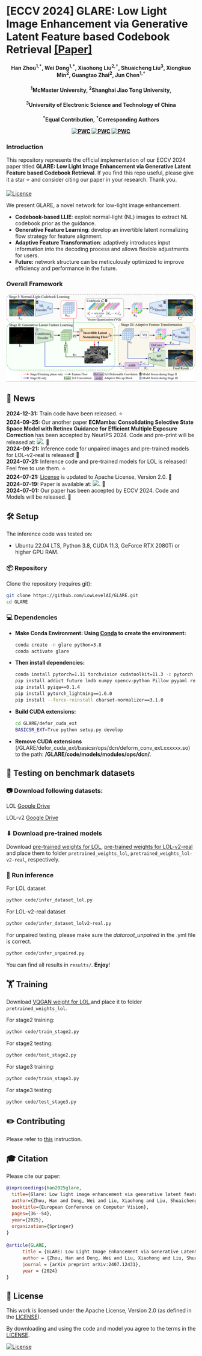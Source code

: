 #  [ECCV 2024] GLARE: Low Light Image Enhancement via Generative Latent Feature based Codebook Retrieval [[Paper]](https://arxiv.org/pdf/2407.12431)

<h4 align="center">Han Zhou<sup>1,*</sup>, Wei Dong<sup>1,*</sup>, Xiaohong Liu<sup>2,&dagger;</sup>, Shuaicheng Liu<sup>3</sup>, Xiongkuo Min<sup>2</sup>, Guangtao Zhai<sup>2</sup>, Jun Chen<sup>1,&dagger;</sup></center>
<h4 align="center"><sup>1</sup>McMaster University, <sup>2</sup>Shanghai Jiao Tong University, 
<h4 align="center"><sup>3</sup>University of Electronic Science and Technology of China</center></center>
<h4 align="center"><sup>*</sup>Equal Contribution, <sup>&dagger;</sup>Corresponding Authors</center></center>


	
[![PWC](https://img.shields.io/endpoint.svg?url=https://paperswithcode.com/badge/glare-low-light-image-enhancement-via/low-light-image-enhancement-on-lolv2)](https://paperswithcode.com/sota/low-light-image-enhancement-on-lolv2?p=glare-low-light-image-enhancement-via)
[![PWC](https://img.shields.io/endpoint.svg?url=https://paperswithcode.com/badge/glare-low-light-image-enhancement-via/low-light-image-enhancement-on-lolv2-1)](https://paperswithcode.com/sota/low-light-image-enhancement-on-lolv2-1?p=glare-low-light-image-enhancement-via)
[![PWC](https://img.shields.io/endpoint.svg?url=https://paperswithcode.com/badge/glare-low-light-image-enhancement-via/low-light-image-enhancement-on-lol)](https://paperswithcode.com/sota/low-light-image-enhancement-on-lol?p=glare-low-light-image-enhancement-via)




### Introduction
This repository represents the official implementation of our ECCV 2024 paper titled **GLARE: Low Light Image Enhancement via Generative Latent Feature based Codebook Retrieval**. If you find this repo useful, please give it a star ⭐ and consider citing our paper in your research. Thank you.

[![License](https://img.shields.io/badge/License-Apache--2.0-929292)](https://www.apache.org/licenses/LICENSE-2.0)

We present GLARE, a novel network for low-light image enhancement.

- **Codebook-based LLIE**: exploit normal-light (NL) images to extract NL codebook prior as the guidance.
- **Generative Feature Learning**: develop an invertible latent normalizing flow strategy for feature alignment.
- **Adaptive Feature Transformation**: adaptively introduces input information into the decoding process and allows flexible adjustments for users. 
- **Future:** network structure can be meticulously optimized to improve efficiency and performance in the future.

### Overall Framework
![teaser](images/framework.png)

## 📢 News
**2024-12-31:** Train code have been released.  ⭐ <br>
**2024-09-25:** Our another paper **ECMamba: Consolidating Selective State Space Model with Retinex Guidance for Efficient Multiple Exposure Correction** has been accepted by NeurIPS 2024. Code and pre-print will be released at: <a href="https://github.com/LowlevelAI/ECMamba"><img src="https://img.shields.io/github/stars/LowlevelAI/ECMamba"/></a>. :rocket:<br>
**2024-09-21:** Inference code for unpaired images and pre-trained models for LOL-v2-real is released! :rocket:<br>
**2024-07-21:** Inference code and pre-trained models for LOL is released! Feel free to use them. ⭐ <br>
**2024-07-21:** [License](LICENSE.txt) is updated to Apache License, Version 2.0. 💫 <br>
**2024-07-19:** Paper is available at: <a href="https://arxiv.org/pdf/2407.12431"><img src="https://img.shields.io/badge/arXiv-PDF-b31b1b" height="16"></a>. :tada: <br>
**2024-07-01:** Our paper has been accepted by ECCV 2024. Code and Models will be released. :rocket:<br>


## 🛠️ Setup

The inference code was tested on:

- Ubuntu 22.04 LTS, Python 3.8, CUDA 11.3, GeForce RTX 2080Ti or higher GPU RAM.

### 📦 Repository

Clone the repository (requires git):

```bash
git clone https://github.com/LowLevelAI/GLARE.git
cd GLARE
```

### 💻 Dependencies

- **Make Conda Environment: Using [Conda](https://conda.io/projects/conda/en/latest/user-guide/tasks/manage-environments.html) to create the environment:** 

    ```bash
    conda create -n glare python=3.8
    conda activate glare
    ```
- **Then install dependencies:**

  ```bash
  conda install pytorch=1.11 torchvision cudatoolkit=11.3 -c pytorch
  pip install addict future lmdb numpy opencv-python Pillow pyyaml requests scikit-image scipy tqdm yapf einops tb-nightly natsort
  pip install pyiqa==0.1.4 
  pip install pytorch_lightning==1.6.0
  pip install --force-reinstall charset-normalizer==3.1.0
  ```

- **Build CUDA extensions:**
  
  ```bash
  cd GLARE/defor_cuda_ext
  BASICSR_EXT=True python setup.py develop
  ```

- **Remove CUDA extensions** (/GLARE/defor_cuda_ext/basicsr/ops/dcn/deform_conv_ext.xxxxxx.so) to the path: **/GLARE/code/models/modules/ops/dcn/**.


## 🏃 Testing on benchmark datasets

### 📷 Download following datasets:

LOL [Google Drive](https://drive.google.com/file/d/1L-kqSQyrmMueBh_ziWoPFhfsAh50h20H/view?usp=sharing)

LOL-v2 [Google Drive](https://drive.google.com/file/d/1Ou9EljYZW8o5dbDCf9R34FS8Pd8kEp2U/view?usp=sharing)



### ⬇ Download pre-trained models

Download [pre-trained weights for LOL](https://drive.google.com/drive/folders/1DuATvqpNgRGlPq5_LvvzghkFdFL9sYvq), [pre-trained weights for LOL-v2-real](https://drive.google.com/drive/folders/1Cesn3jJAdxjT7DDZCTMU8Vt2CnauBL7F?usp=drive_link) and place them to folder `pretrained_weights_lol`, `pretrained_weights_lol-v2-real`, respectively.

### 🚀 Run inference

For LOL dataset

```bash
python code/infer_dataset_lol.py
```

For LOL-v2-real dataset

```bash
python code/infer_dataset_lolv2-real.py
```

For unpaired testing, please make sure the *dataroot_unpaired* in the .yml file is correct.

```bash
python code/infer_unpaired.py
```

You can find all results in `results/`. **Enjoy**!


## 🏋️ Training

Download [VQGAN weight for LOL](https://drive.google.com/drive/folders/1DuATvqpNgRGlPq5_LvvzghkFdFL9sYvq),and place it to folder `pretrained_weights_lol`.

For stage2 training:
```bash
python code/train_stage2.py
```

For stage2 testing:
```bash
python code/test_stage2.py
```

For stage3 training:
```bash
python code/train_stage3.py
```

For stage3 testing:
```bash
python code/test_stage3.py
```


## ✏️ Contributing

Please refer to [this](CONTRIBUTING.md) instruction.

## 🎓 Citation

Please cite our paper:

```bibtex
@inproceedings{han2025glare,
  title={Glare: Low light image enhancement via generative latent feature based codebook retrieval},
  author={Zhou, Han and Dong, Wei and Liu, Xiaohong and Liu, Shuaicheng and Min, Xiongkuo and Zhai, Guangtao and Chen, Jun},
  booktitle={European Conference on Computer Vision},
  pages={36--54},
  year={2025},
  organization={Springer}
}

@article{GLARE,
      title = {GLARE: Low Light Image Enhancement via Generative Latent Feature based Codebook Retrieval}, 
      author = {Zhou, Han and Dong, Wei and Liu, Xiaohong and Liu, Shuaicheng and Min, Xiongkuo and Zhai, Guangtao and Chen, Jun},
      journal = {arXiv preprint arXiv:2407.12431},
      year = {2024}
}
```

## 🎫 License

This work is licensed under the Apache License, Version 2.0 (as defined in the [LICENSE](LICENSE.txt)).

By downloading and using the code and model you agree to the terms in the  [LICENSE](LICENSE.txt).

[![License](https://img.shields.io/badge/License-Apache--2.0-929292)](https://www.apache.org/licenses/LICENSE-2.0)


